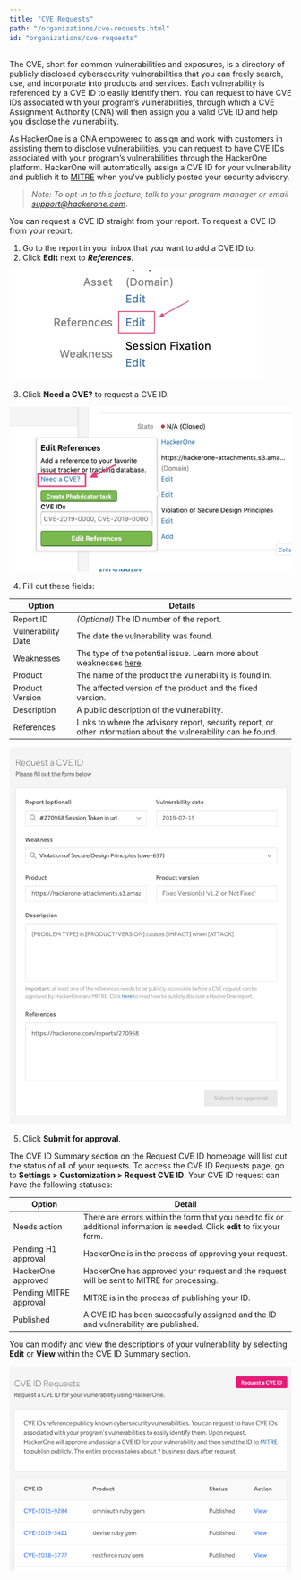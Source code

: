 ```yaml
---
title: "CVE Requests"
path: "/organizations/cve-requests.html"
id: "organizations/cve-requests"
---
```


The CVE, short for common vulnerabilities and exposures, is a directory of publicly disclosed cybersecurity vulnerabilities that you can freely search, use, and incorporate into products and services.  Each vulnerability is referenced by a CVE ID to easily identify them. You can request to have CVE IDs associated with your program’s vulnerabilities, through which a CVE Assignment Authority (CNA) will then assign you a valid CVE ID and help you disclose the vulnerability.

As HackerOne is a CNA empowered to assign and work with customers in assisting them to disclose vulnerabilities, you can request to have CVE IDs associated with your program’s vulnerabilities through the HackerOne platform. HackerOne will automatically assign a CVE ID for your vulnerability and publish it to [MITRE](https://cve.mitre.org/) when you've publicly posted your security advisory. 

><i>Note: To opt-in to this feature, talk to your program manager or email support@hackerone.com</i>.

You can request a CVE ID straight from your report. To request a CVE ID from your report:
1. Go to the report in your inbox that you want to add a CVE ID to.
2. Click **Edit** next to ***References***.

![References Edit button](./images/cve-request-4.png)

3. Click **Need a CVE?** to request a CVE ID.

![Need a CVE? button](./images/cve-request-1a.png)

4. Fill out these fields:

Option | Details
------ | -------
Report ID | <i>(Optional)</i> The ID number of the report.
Vulnerability Date | The date the vulnerability was found.
Weaknesses | The type of the potential issue. Learn more about weaknesses [here](/hackers/weakness.html).
Product | The name of the product the vulnerability is found in.
Product Version | The affected version of the product and the fixed version.  
Description | A public description of the vulnerability.
References | Links to where the advisory report, security report, or other information about the vulnerability can be found.

![request cve id form](./images/cve-request-2a.png)

5. Click <b>Submit for approval</b>.

The CVE ID Summary section on the Request CVE ID homepage will list out the status of all of your requests. To access the CVE ID Requests page, go to <b>Settings > Customization > Request CVE ID</b>. Your CVE ID request can have the following statuses:

Option | Detail
------ | -------
Needs action | There are errors within the form that you need to fix or additional information is needed. Click <b>edit</b> to fix your form.
Pending H1 approval | HackerOne is in the process of approving your request.
HackerOne approved | HackerOne has approved your request and the request will be sent to MITRE for processing.
Pending MITRE approval | MITRE is in the process of publishing your ID.
Published | A CVE ID has been successfully assigned and the ID and vulnerability are published.

You can modify and view the descriptions of your vulnerability by selecting <b>Edit</b> or <b>View</b> within the CVE ID Summary section.

![CVE ID Request summary section](./images/cve-request-3.png)

